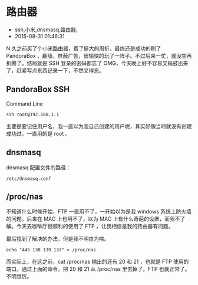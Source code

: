 # 路由器
- ssh,小米,dnsmasq,路由器,
- 2015-08-31 01:46:31


N 久之前买了个小米路由器，费了挺大的周折，最终还是成功的刷了 PandoraBox ，翻墙，屏蔽广告，很愉快的玩了一阵子。不过后来一忙，就没空再折腾了，结局就是 SSH 登录的密码都忘了 OMG，今天晚上好不容易又捣鼓出来了，赶紧写点东西记录一下，不然又得忘。


## PandoraBox SSH 

Command Line

    ssh root@192.168.1.1

主要是要记住用户名，我一直以为我自己创建的用户呢，其实好像当时就没有创建成功过，一直用的是 root 。

## dnsmasq

dnsmasq 配置文件的路径：

    /etc/dnsmasq.conf


## /proc/nas

不知道什么时候开始，FTP 一直用不了，一开始以为是我 windows 系统上防火墙的问题。后来在 MAC 上也用不了，以为 MAC 上有什么奇葩的设置，而我不了解。今天去咖啡厅很顺利的使用了 FTP ，让我相信是我的路由器有问题。

最后找到了解决的办法，但是我不明白为啥。

    echo "445 138 139 137" > /proc/nas

而实际上，在这之前，cat /proc/nas 输出的还有 20 和 21 ，也就是 FTP 使用的端口。通过上面的命令，把 20 和 21 从 /proc/nas 里去掉了。FTP 也就正常了。不明觉厉。
